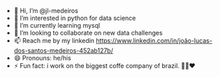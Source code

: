 - 👋 Hi, I’m @jl-medeiros
- 👀 I’m interested in python for data science
- 🌱 I’m currently learning mysql
- 💞️ I’m looking to collaborate on new data challenges
- 📫 Reach me by my linkedin https://www.linkedin.com/in/joão-lucas-dos-santos-medeiros-452ab127b/
- 😄 Pronouns: he/his
- ⚡ Fun fact: i work on the biggest coffe company of brazil. 💛💚❤️

<!---
jl-medeiros/jl-medeiros is a ✨ special ✨ repository because its `README.md` (this file) appears on your GitHub profile.
You can click the Preview link to take a look at your changes.
--->
